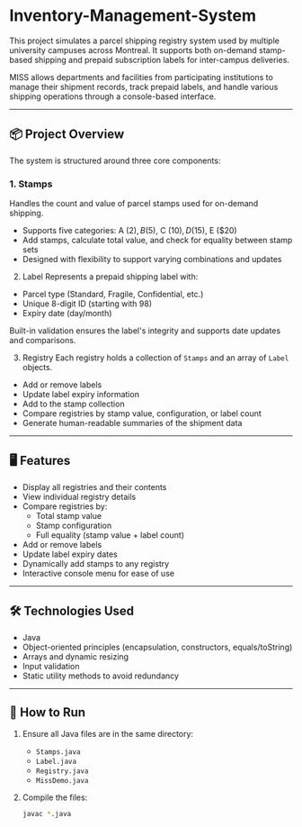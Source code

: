 # Inventory-Management-System

This project simulates a parcel shipping registry system used by multiple university campuses across Montreal. It supports both on-demand stamp-based shipping and prepaid subscription labels for inter-campus deliveries.

MISS allows departments and facilities from participating institutions to manage their shipment records, track prepaid labels, and handle various shipping operations through a console-based interface.

---

## 📦 Project Overview

The system is structured around three core components:

### 1. **Stamps**
Handles the count and value of parcel stamps used for on-demand shipping.

- Supports five categories: A ($2), B ($5), C ($10), D ($15), E ($20)
- Add stamps, calculate total value, and check for equality between stamp sets
- Designed with flexibility to support varying combinations and updates

2. Label
Represents a prepaid shipping label with:

- Parcel type (Standard, Fragile, Confidential, etc.)
- Unique 8-digit ID (starting with 98)
- Expiry date (day/month)

Built-in validation ensures the label's integrity and supports date updates and comparisons.

3. Registry
Each registry holds a collection of `Stamps` and an array of `Label` objects.

- Add or remove labels
- Update label expiry information
- Add to the stamp collection
- Compare registries by stamp value, configuration, or label count
- Generate human-readable summaries of the shipment data

---

## 🖥️ Features

- Display all registries and their contents
- View individual registry details
- Compare registries by:
  - Total stamp value
  - Stamp configuration
  - Full equality (stamp value + label count)
- Add or remove labels
- Update label expiry dates
- Dynamically add stamps to any registry
- Interactive console menu for ease of use

---

## 🛠 Technologies Used

- Java
- Object-oriented principles (encapsulation, constructors, equals/toString)
- Arrays and dynamic resizing
- Input validation
- Static utility methods to avoid redundancy

---

## 🚀 How to Run

1. Ensure all Java files are in the same directory:
   - `Stamps.java`
   - `Label.java`
   - `Registry.java`
   - `MissDemo.java`

2. Compile the files:
   ```bash
   javac *.java
